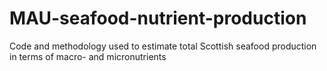 # MAU-seafood-nutrient-production
Code and methodology used to estimate total Scottish seafood production in terms of macro- and micronutrients
